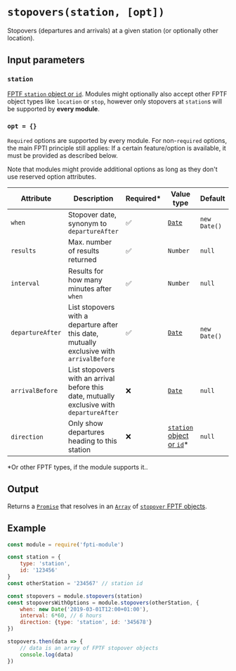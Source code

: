 # `stopovers(station, [opt])`

Stopovers (departures and arrivals) at a given station (or optionally other location).

## Input parameters

### `station`

[FPTF `station` object or `id`](https://github.com/public-transport/friendly-public-transport-format/blob/master/spec/readme.md#station). Modules might optionally also accept other FPTF object types like `location` or `stop`, however only stopovers at `station`s will be supported by **every module**.

### `opt = {}`

`Required` options are supported by every module. For non-`required` options, the main FPTI principle still applies: If a certain feature/option is available, it must be provided as described below.

Note that modules might provide additional options as long as they don't use reserved option attributes.

Attribute | Description | Required\* | Value type | Default
----------|-------------|------------|------------|--------
`when` | Stopover date, synonym to `departureAfter` | ✅ | [`Date`](https://developer.mozilla.org/en-US/docs/Web/JavaScript/Reference/Global_Objects/date) | `new Date()`
`results` | Max. number of results returned | ✅ | `Number` | `null`
`interval` | Results for how many minutes after `when` | ✅ | `Number` | `null`
`departureAfter` | List stopovers with a departure after this date, mutually exclusive with `arrivalBefore` | ✅ | [`Date`](https://developer.mozilla.org/en-US/docs/Web/JavaScript/Reference/Global_Objects/date) | `new Date()`
`arrivalBefore` | List stopovers with an arrival before this date, mutually exclusive with `departureAfter` | ❌ | [`Date`](https://developer.mozilla.org/en-US/docs/Web/JavaScript/Reference/Global_Objects/date) | `null`
`direction` | Only show departures heading to this station | ❌ | [`station` object or `id`](https://github.com/public-transport/friendly-public-transport-format/blob/master/spec/readme.md#station)\* | `null`


\*Or other FPTF types, if the module supports it..

## Output

Returns a [`Promise`](https://developer.mozilla.org/en-US/docs/Web/JavaScript/Reference/Global_Objects/promise) that resolves in an [`Array`](https://developer.mozilla.org/en-US/docs/Web/JavaScript/Reference/Global_Objects/array) of [`stopover` FPTF objects](https://github.com/public-transport/friendly-public-transport-format/blob/master/spec/readme.md#stopover).

## Example

```js
const module = require('fpti-module')

const station = {
    type: 'station',
    id: '123456'
}
const otherStation = '234567' // station id

const stopovers = module.stopovers(station)
const stopoversWithOptions = module.stopovers(otherStation, {
    when: new Date('2019-03-01T12:00+01:00'),
    interval: 6*60, // 6 hours
    direction: {type: 'station', id: '345678'}
})

stopovers.then(data => {
    // data is an array of FPTF stopover objects
    console.log(data)
})
```

